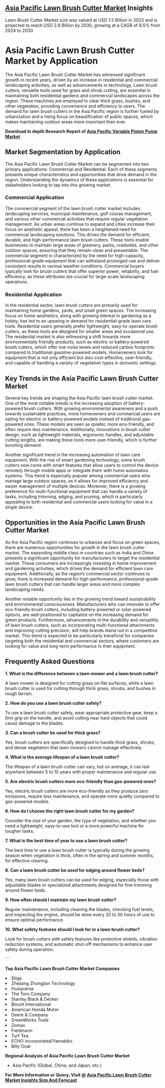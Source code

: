 <h2><a href="https://www.verifiedmarketreports.com/download-sample/?rid=457996&amp;utm_source=Github-Feb&amp;utm_medium=225" target="_blank">Asia Pacific Lawn Brush Cutter Market</a> Insights</h2><p>Lawn Brush Cutter Market size was valued at USD 1.5 Billion in 2022 and is projected to reach USD 2.8 Billion by 2030, growing at a CAGR of 8.5% from 2024 to 2030.</p><p><h1>Asia Pacific Lawn Brush Cutter Market by Application</h1> <p>The Asia Pacific Lawn Brush Cutter Market has witnessed significant growth in recent years, driven by an increase in residential and commercial landscaping activities, as well as advancements in technology. Lawn brush cutters, versatile tools used for grass and shrub cutting, are essential in maintaining both residential gardens and commercial landscapes across the region. These machines are employed to clear thick grass, bushes, and other vegetation, providing convenience and efficiency to users. The demand for lawn brush cutters in the Asia Pacific region is further fueled by urbanization and a rising focus on beautification of public spaces, which makes maintaining outdoor areas more important than ever.</p> <p><p><strong>Download In depth Research Report of <a href="https://www.verifiedmarketreports.com/download-sample/?rid=236118&amp;utm_source=Pulse-Dec&amp;utm_medium=225" target="_blank">Asia Pacific Variable Piston Pump Market</a></strong></p></p> <h2>Market Segmentation by Application</h2> <p>The Asia Pacific Lawn Brush Cutter Market can be segmented into two primary applications: Commercial and Residential. Each of these segments presents unique characteristics and opportunities that drive demand in the region. Understanding the dynamics of these applications is essential for stakeholders looking to tap into this growing market.</p> <h3>Commercial Application</h3> <p>The commercial segment of the lawn brush cutter market includes landscaping services, municipal maintenance, golf course management, and various other commercial activities that require regular vegetation management. As urban areas continue to expand and cities increase their focus on aesthetic appeal, there has been a heightened need for commercial landscaping solutions. This drives the demand for efficient, durable, and high-performance lawn brush cutters. These tools enable businesses to maintain large areas of greenery, parks, roadsides, and other outdoor spaces, ensuring that they remain clean and presentable. The commercial segment is characterized by the need for high-capacity, professional-grade equipment that can withstand prolonged use and deliver consistent results in various weather conditions. Commercial buyers typically look for brush cutters that offer superior power, reliability, and fuel efficiency, as these attributes are crucial for large-scale landscaping operations.</p> <h3>Residential Application</h3> <p>In the residential sector, lawn brush cutters are primarily used for maintaining home gardens, yards, and small green spaces. The increasing focus on home aesthetics, along with growing interest in gardening as a hobby, has led to an upswing in demand for residential-grade lawn care tools. Residential users generally prefer lightweight, easy-to-operate brush cutters, as these tools are designed for smaller areas and occasional use. The residential market is also witnessing a shift towards more environmentally friendly products, such as electric or battery-powered brush cutters, which offer low noise levels and reduced carbon footprints compared to traditional gasoline-powered models. Homeowners look for equipment that is not only efficient but also cost-effective, user-friendly, and capable of handling a variety of vegetation types in domestic settings.</p> <h2>Key Trends in the Asia Pacific Lawn Brush Cutter Market</h2> <p>Several key trends are shaping the Asia Pacific lawn brush cutter market. One of the most notable trends is the increasing adoption of battery-powered brush cutters. With growing environmental awareness and a push towards sustainable practices, more homeowners and commercial users are opting for electric or battery-powered models instead of traditional gas-powered ones. These models are seen as quieter, more eco-friendly, and often require less maintenance. Additionally, innovations in brush cutter design, such as lightweight materials, ergonomic handles, and adjustable cutting lengths, are making these tools more user-friendly, which is further boosting demand.</p> <p>Another significant trend is the increasing automation of lawn care equipment. With the rise of smart gardening technology, some brush cutters now come with smart features that allow users to control the device remotely through mobile apps or integrate them with home automation systems. This trend is especially popular among commercial users who manage large outdoor spaces, as it allows for improved efficiency and easier management of multiple devices. Moreover, there is a growing preference for multi-functional equipment that can handle a variety of tasks, including trimming, edging, and pruning, which is particularly appealing to both residential and commercial users looking for value in a single device.</p> <h2>Opportunities in the Asia Pacific Lawn Brush Cutter Market</h2> <p>As the Asia Pacific region continues to urbanize and focus on green spaces, there are numerous opportunities for growth in the lawn brush cutter market. The expanding middle class in countries such as India and China presents a significant opportunity for manufacturers to target the residential market. These consumers are increasingly investing in home improvement and gardening activities, which drives the demand for efficient lawn care equipment. Additionally, as the region’s commercial sector continues to grow, there is increased demand for high-performance, professional-grade lawn brush cutters that can handle larger areas and more complex landscaping needs.</p> <p>Another notable opportunity lies in the growing trend toward sustainability and environmental consciousness. Manufacturers who can innovate to offer eco-friendly brush cutters, including battery-powered or solar-powered options, are well-positioned to capitalize on the increasing demand for green products. Furthermore, advancements in the durability and versatility of lawn brush cutters, such as incorporating multi-functional attachments and improving cutting precision, will help brands stand out in a competitive market. This trend is expected to be particularly beneficial for companies targeting both the residential and commercial sectors, where customers are looking for value and long-term performance in their equipment.</p> <h2>Frequently Asked Questions</h2> <p><strong>1. What is the difference between a lawn mower and a lawn brush cutter?</strong></p> <p>A lawn mower is designed for cutting grass on flat surfaces, while a lawn brush cutter is used for cutting through thick grass, shrubs, and bushes in rough terrain.</p> <p><strong>2. How do you use a lawn brush cutter safely?</strong></p> <p>To use a lawn brush cutter safely, wear appropriate protective gear, keep a firm grip on the handle, and avoid cutting near hard objects that could cause damage to the blades.</p> <p><strong>3. Can a brush cutter be used for thick grass?</strong></p> <p>Yes, brush cutters are specifically designed to handle thick grass, shrubs, and dense vegetation that lawn mowers cannot manage effectively.</p> <p><strong>4. What is the average lifespan of a lawn brush cutter?</strong></p> <p>The lifespan of a lawn brush cutter can vary, but on average, it can last anywhere between 5 to 10 years with proper maintenance and regular use.</p> <p><strong>5. Are electric brush cutters more eco-friendly than gas-powered ones?</strong></p> <p>Yes, electric brush cutters are more eco-friendly as they produce zero emissions, require less maintenance, and operate more quietly compared to gas-powered models.</p> <p><strong>6. How do I choose the right lawn brush cutter for my garden?</strong></p> <p>Consider the size of your garden, the type of vegetation, and whether you need a lightweight, easy-to-use tool or a more powerful machine for tougher tasks.</p> <p><strong>7. What is the best time of year to use a lawn brush cutter?</strong></p> <p>The best time to use a lawn brush cutter is typically during the growing season when vegetation is thick, often in the spring and summer months, for effective clearing.</p> <p><strong>8. Can a lawn brush cutter be used for edging around flower beds?</strong></p> <p>Yes, many lawn brush cutters can be used for edging, especially those with adjustable blades or specialized attachments designed for fine trimming around flower beds.</p> <p><strong>9. How often should I maintain my lawn brush cutter?</strong></p> <p>Regular maintenance, including cleaning the blades, checking fuel levels, and inspecting the engine, should be done every 20 to 30 hours of use to ensure optimal performance.</p> <p><strong>10. What safety features should I look for in a lawn brush cutter?</strong></p> <p>Look for brush cutters with safety features like protective shields, vibration reduction systems, and automatic shut-off mechanisms to enhance user safety during operation.</p> ```</p><p><strong>Top Asia Pacific Lawn Brush Cutter Market Companies</strong></p><div data-test-id=""><p><li>Stiga</li><li> Zhejiang Zhongjian Technology</li><li> Husqvarna</li><li> The Toro Company</li><li> Stanley Black & Decker</li><li> Blount International</li><li> American Honda Motor</li><li> Deere & Company</li><li> GreenWorks Tools</li><li> Zomax</li><li> Fieldmann</li><li> Turf Teq</li><li> ECHO Incorporated/Yamabiko</li><li> Billy Goat</li></p><div><strong>Regional Analysis of&nbsp;Asia Pacific Lawn Brush Cutter Market</strong></div><ul><li dir="ltr"><p dir="ltr">Asia Pacific (Global, China, and Japan, etc.)</p></li></ul><p><strong>For More Information or Query, Visit @&nbsp;</strong><strong><a href="https://www.verifiedmarketreports.com/product/lawn-brush-cutter-market/?utm_source=Github-Feb&amp;utm_medium=225" target="_blank">Asia Pacific Lawn Brush Cutter Market Insights Size And Forecast</a></strong></p></div><h2>&nbsp;</h2><div data-test-id="">&nbsp;</div>
